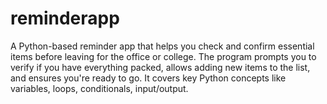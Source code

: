 # reminderapp
A Python-based reminder app that helps you check and confirm essential items before leaving for the office or college. The program prompts you to verify if you have everything packed, allows adding new items to the list, and ensures you're ready to go. It covers key Python concepts like variables, loops, conditionals, input/output.
